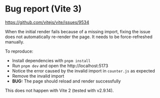 # Bug report (Vite 3)

https://github.com/vitejs/vite/issues/9534

When the initial render fails because of a missing import, fixing the issue does not automatically re-render the page. It needs to be force-refreshed manually.

To reproduce:
- Install dependencies with `pnpm install`
- Run `pnpm dev` and open the http://localhost:5173
- Notice the error caused by the invalid import in `counter.js` as expected
- Remove the invalid import
- **BUG:** The page should reload and render successfully

This does not happen with Vite 2 (tested with v2.9.14).
